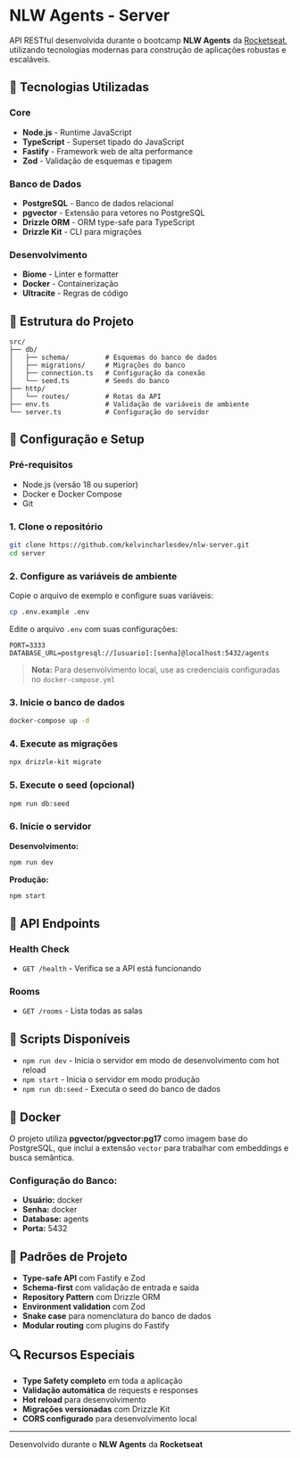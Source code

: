 # NLW Agents - Server

API RESTful desenvolvida durante o bootcamp **NLW Agents** da [Rocketseat](https://rocketseat.com.br), utilizando tecnologias modernas para construção de aplicações robustas e escaláveis.

## 🚀 Tecnologias Utilizadas

### Core

- **Node.js** - Runtime JavaScript
- **TypeScript** - Superset tipado do JavaScript
- **Fastify** - Framework web de alta performance
- **Zod** - Validação de esquemas e tipagem

### Banco de Dados

- **PostgreSQL** - Banco de dados relacional
- **pgvector** - Extensão para vetores no PostgreSQL
- **Drizzle ORM** - ORM type-safe para TypeScript
- **Drizzle Kit** - CLI para migrações

### Desenvolvimento

- **Biome** - Linter e formatter
- **Docker** - Containerização
- **Ultracite** - Regras de código

## 📁 Estrutura do Projeto

```
src/
├── db/
│   ├── schema/         # Esquemas do banco de dados
│   ├── migrations/     # Migrações do banco
│   ├── connection.ts   # Configuração da conexão
│   └── seed.ts         # Seeds do banco
├── http/
│   └── routes/         # Rotas da API
├── env.ts              # Validação de variáveis de ambiente
└── server.ts           # Configuração do servidor
```

## 🔧 Configuração e Setup

### Pré-requisitos

- Node.js (versão 18 ou superior)
- Docker e Docker Compose
- Git

### 1. Clone o repositório

```bash
git clone https://github.com/kelvincharlesdev/nlw-server.git
cd server
```

### 2. Configure as variáveis de ambiente

Copie o arquivo de exemplo e configure suas variáveis:

```bash
cp .env.example .env
```

Edite o arquivo `.env` com suas configurações:

```env
PORT=3333
DATABASE_URL=postgresql://[usuario]:[senha]@localhost:5432/agents
```

> **Nota:** Para desenvolvimento local, use as credenciais configuradas no `docker-compose.yml`

### 3. Inicie o banco de dados

```bash
docker-compose up -d
```

### 4. Execute as migrações

```bash
npx drizzle-kit migrate
```

### 5. Execute o seed (opcional)

```bash
npm run db:seed
```

### 6. Inicie o servidor

**Desenvolvimento:**

```bash
npm run dev
```

**Produção:**

```bash
npm start
```

## 📡 API Endpoints

### Health Check

- `GET /health` - Verifica se a API está funcionando

### Rooms

- `GET /rooms` - Lista todas as salas

## 🔄 Scripts Disponíveis

- `npm run dev` - Inicia o servidor em modo de desenvolvimento com hot reload
- `npm start` - Inicia o servidor em modo produção
- `npm run db:seed` - Executa o seed do banco de dados

## 🐳 Docker

O projeto utiliza **pgvector/pgvector:pg17** como imagem base do PostgreSQL, que inclui a extensão `vector` para trabalhar com embeddings e busca semântica.

### Configuração do Banco:

- **Usuário:** docker
- **Senha:** docker
- **Database:** agents
- **Porta:** 5432

## 🎯 Padrões de Projeto

- **Type-safe API** com Fastify e Zod
- **Schema-first** com validação de entrada e saída
- **Repository Pattern** com Drizzle ORM
- **Environment validation** com Zod
- **Snake case** para nomenclatura do banco de dados
- **Modular routing** com plugins do Fastify

## 🔍 Recursos Especiais

- **Type Safety completo** em toda a aplicação
- **Validação automática** de requests e responses
- **Hot reload** para desenvolvimento
- **Migrações versionadas** com Drizzle Kit
- **CORS configurado** para desenvolvimento local

---

Desenvolvido durante o **NLW Agents** da **Rocketseat**
